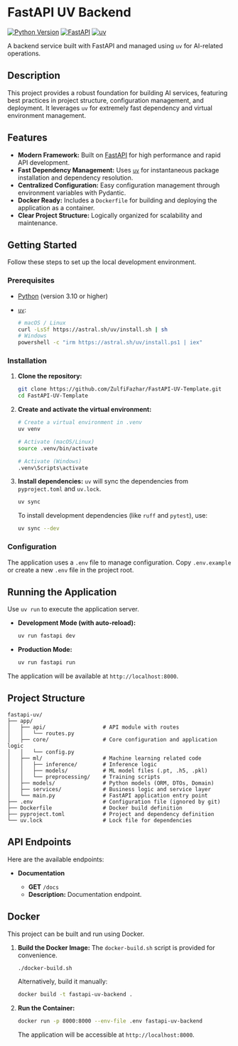 # FastAPI UV Backend

[![Python Version](https://img.shields.io/badge/python-3.10+-blue.svg)](https://www.python.org/downloads/)
[![FastAPI](https://img.shields.io/badge/FastAPI-0.117.1-green.svg)](https://fastapi.tiangolo.com/)
[![uv](https://img.shields.io/badge/uv-powered-green.svg)](https://github.com/astral-sh/uv)

A backend service built with FastAPI and managed using `uv` for AI-related operations.

## Description

This project provides a robust foundation for building AI services, featuring best practices in project structure, configuration management, and deployment. It leverages `uv` for extremely fast dependency and virtual environment management.

## Features

- **Modern Framework:** Built on [FastAPI](https://fastapi.tiangolo.com/) for high performance and rapid API development.
- **Fast Dependency Management:** Uses [`uv`](https://github.com/astral-sh/uv) for instantaneous package installation and dependency resolution.
- **Centralized Configuration:** Easy configuration management through environment variables with Pydantic.
- **Docker Ready:** Includes a `Dockerfile` for building and deploying the application as a container.
- **Clear Project Structure:** Logically organized for scalability and maintenance.

## Getting Started

Follow these steps to set up the local development environment.

### Prerequisites

- [Python](https://www.python.org/downloads/) (version 3.10 or higher)
- [`uv`](https://github.com/astral-sh/uv):

  ```sh
  # macOS / Linux
  curl -LsSf https://astral.sh/uv/install.sh | sh
  # Windows
  powershell -c "irm https://astral.sh/uv/install.ps1 | iex"
  ```

### Installation

1. **Clone the repository:**

   ```sh
   git clone https://github.com/ZulfiFazhar/FastAPI-UV-Template.git
   cd FastAPI-UV-Template
   ```

2. **Create and activate the virtual environment:**

   ```sh
   # Create a virtual environment in .venv
   uv venv

   # Activate (macOS/Linux)
   source .venv/bin/activate

   # Activate (Windows)
   .venv\Scripts\activate
   ```

3. **Install dependencies:**
   `uv` will sync the dependencies from `pyproject.toml` and `uv.lock`.

   ```sh
   uv sync
   ```

   To install development dependencies (like `ruff` and `pytest`), use:

   ```sh
   uv sync --dev
   ```

### Configuration

The application uses a `.env` file to manage configuration. Copy `.env.example` or create a new `.env` file in the project root.

## Running the Application

Use `uv run` to execute the application server.

- **Development Mode (with auto-reload):**

  ```sh
  uv run fastapi dev
  ```

- **Production Mode:**

  ```sh
  uv run fastapi run
  ```

The application will be available at `http://localhost:8000`.

## Project Structure

```
fastapi-uv/
├── app/
│   ├── api/                  # API module with routes
│   │   └── routes.py
│   ├── core/                 # Core configuration and application logic
│   │   └── config.py
│   ├── ml/                   # Machine learning related code
│   │   ├── inference/        # Inference logic
│   │   ├── models/           # ML model files (.pt, .h5, .pkl)
│   │   └── preprocessing/    # Training scripts
│   ├── models/               # Python models (ORM, DTOs, Domain)
│   ├── services/             # Business logic and service layer
│   └── main.py               # FastAPI application entry point
├── .env                      # Configuration file (ignored by git)
├── Dockerfile                # Docker build definition
├── pyproject.toml            # Project and dependency definition
└── uv.lock                   # Lock file for dependencies
```

## API Endpoints

Here are the available endpoints:

- **Documentation**

  - **GET** `/docs`
  - **Description:** Documentation endpoint.

## Docker

This project can be built and run using Docker.

1. **Build the Docker Image:**
   The `docker-build.sh` script is provided for convenience.

   ```sh
   ./docker-build.sh
   ```

   Alternatively, build it manually:

   ```sh
   docker build -t fastapi-uv-backend .
   ```

2. **Run the Container:**

   ```sh
   docker run -p 8000:8000 --env-file .env fastapi-uv-backend
   ```

   The application will be accessible at `http://localhost:8000`.
